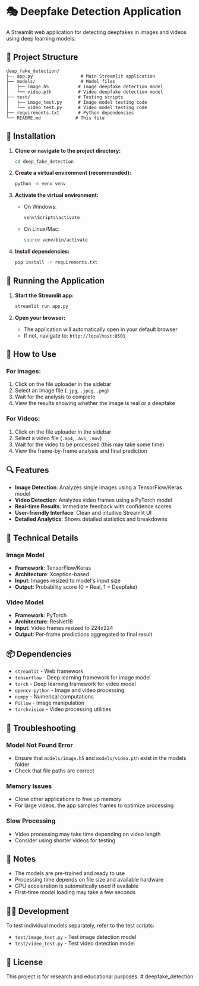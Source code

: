 # 🎭 Deepfake Detection Application

A Streamlit web application for detecting deepfakes in images and videos using deep learning models.

## 📁 Project Structure

```
deep_fake_detection/
├── app.py                  # Main Streamlit application
├── models/                 # Model files
│   ├── image.h5           # Image deepfake detection model
│   └── video.pth          # Video deepfake detection model
├── test/                  # Testing scripts
│   ├── image_test.py      # Image model testing code
│   └── video_test.py      # Video model testing code
├── requirements.txt       # Python dependencies
└── README.md             # This file
```

## 🚀 Installation

1. **Clone or navigate to the project directory:**
   ```bash
   cd deep_fake_detection
   ```

2. **Create a virtual environment (recommended):**
   ```bash
   python -m venv venv
   ```

3. **Activate the virtual environment:**
   - On Windows:
     ```bash
     venv\Scripts\activate
     ```
   - On Linux/Mac:
     ```bash
     source venv/bin/activate
     ```

4. **Install dependencies:**
   ```bash
   pip install -r requirements.txt
   ```

## 🎯 Running the Application

1. **Start the Streamlit app:**
   ```bash
   streamlit run app.py
   ```

2. **Open your browser:**
   - The application will automatically open in your default browser
   - If not, navigate to: `http://localhost:8501`

## 📖 How to Use

### For Images:
1. Click on the file uploader in the sidebar
2. Select an image file (`.jpg`, `.jpeg`, `.png`)
3. Wait for the analysis to complete
4. View the results showing whether the image is real or a deepfake

### For Videos:
1. Click on the file uploader in the sidebar
2. Select a video file (`.mp4`, `.avi`, `.mov`)
3. Wait for the video to be processed (this may take some time)
4. View the frame-by-frame analysis and final prediction

## 🔍 Features

- **Image Detection**: Analyzes single images using a TensorFlow/Keras model
- **Video Detection**: Analyzes video frames using a PyTorch model
- **Real-time Results**: Immediate feedback with confidence scores
- **User-friendly Interface**: Clean and intuitive Streamlit UI
- **Detailed Analytics**: Shows detailed statistics and breakdowns

## 🧠 Technical Details

### Image Model
- **Framework**: TensorFlow/Keras
- **Architecture**: Xception-based
- **Input**: Images resized to model's input size
- **Output**: Probability score (0 = Real, 1 = Deepfake)

### Video Model
- **Framework**: PyTorch
- **Architecture**: ResNet18
- **Input**: Video frames resized to 224x224
- **Output**: Per-frame predictions aggregated to final result

## 📦 Dependencies

- `streamlit` - Web framework
- `tensorflow` - Deep learning framework for image model
- `torch` - Deep learning framework for video model
- `opencv-python` - Image and video processing
- `numpy` - Numerical computations
- `Pillow` - Image manipulation
- `torchvision` - Video processing utilities

## 🔧 Troubleshooting

### Model Not Found Error
- Ensure that `models/image.h5` and `models/video.pth` exist in the models folder
- Check that file paths are correct

### Memory Issues
- Close other applications to free up memory
- For large videos, the app samples frames to optimize processing

### Slow Processing
- Video processing may take time depending on video length
- Consider using shorter videos for testing

## 📝 Notes

- The models are pre-trained and ready to use
- Processing time depends on file size and available hardware
- GPU acceleration is automatically used if available
- First-time model loading may take a few seconds

## 👨‍💻 Development

To test individual models separately, refer to the test scripts:
- `test/image_test.py` - Test image detection model
- `test/video_test.py` - Test video detection model

## 📄 License

This project is for research and educational purposes.
#   d e e p f a k e _ d e t e c t i o n  
 